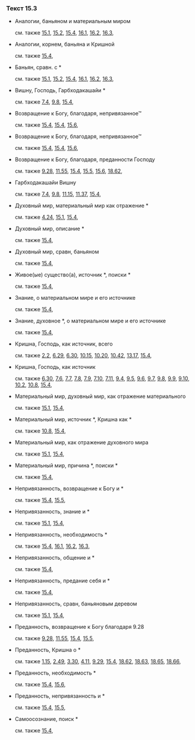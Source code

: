 ### Текст 15.3
	
- Аналогии, баньяном и материальным миром

	см. также  [15.1](../15/1501.md),  [15.2](../15/1502.md),  [15.4](../15/1504.md),  [16.1](../16/1601.md),  [16.2](../16/1602.md),  [16.3](../16/1603.md), 
	
- Аналогии, корнем, баньяна и Кришной

	см. также  [15.4](../15/1504.md), 
	
- Баньян, сравн. с \*

	см. также  [15.1](../15/1501.md),  [15.2](../15/1502.md),  [15.4](../15/1504.md),  [16.1](../16/1601.md),  [16.2](../16/1602.md),  [16.3](../16/1603.md), 
	
- Вишну, Господь, Гарбходакашайи \*

	см. также  [7.4](../07/0704.md),  [9.8](../09/0908.md),  [15.4](../15/1504.md), 
	
- Возвращение к Богу, благодаря, непривязанное™

	см. также  [15.4](../15/1504.md),  [15.4](../15/1504.md),  [15.6](../15/1506.md), 
	
- Возвращение к Богу, благодаря, непривязанное™

	см. также  [15.4](../15/1504.md),  [15.4](../15/1504.md),  [15.6](../15/1506.md), 
	
- Возвращение к Богу, благодаря, преданности Господу

	см. также  [9.28](../09/0928.md),  [11.55](../11/1155.md),  [15.4](../15/1504.md),  [15.5](../15/1505.md),  [15.6](../15/1506.md),  [18.62](../18/1862.md), 
	
- Гарбходакашайи Вишну

	см. также  [7.4](../07/0704.md),  [9.8](../09/0908.md),  [11.15](../11/1115.md),  [11.37](../11/1137.md),  [15.4](../15/1504.md), 
	
- Духовный мир, материальный мир как отражение \*

	см. также  [4.24](../04/0424.md),  [15.1](../15/1501.md),  [15.4](../15/1504.md), 
	
- Духовный мир, описание \*

	см. также  [15.4](../15/1504.md), 
	
- Духовный мир, сравн, баньяном

	см. также  [15.4](../15/1504.md), 
	
- Живое(ые) существо(а), источник \*, поиски \*

	см. также  [15.4](../15/1504.md), 
	
- Знание, о материальном мире и его источнике

	см. также  [15.4](../15/1504.md), 
	
- Знание, духовное \*, о материальном мире и его источнике

	см. также  [15.4](../15/1504.md), 
	
- Кришна, Господь, как источник, всего

	см. также  [2.2](../02/0202.md),  [6.29](../06/0629.md),  [6.30](../06/0630.md),  [10.15](../10/1015.md),  [10.20](../10/1020.md),  [10.42](../10/1042.md),  [13.17](../13/1317.md),  [15.4](../15/1504.md), 
	
- Кришна, Господь, как источник

	см. также  [6.30](../06/0630.md),  [7.6](../07/0706.md),  [7.7](../07/0707.md),  [7.8](../07/0708.md),  [7.9](../07/0709.md),  [7.10](../07/0710.md),  [7.11](../07/0711.md),  [9.4](../09/0904.md),  [9.5](../09/0905.md),  [9.6](../09/0906.md),  [9.7](../09/0907.md),  [9.8](../09/0908.md),  [9.9](../09/0909.md),  [9.10](../09/0910.md),  [10.2](../10/1002.md),  [10.8](../10/1008.md),  [15.4](../15/1504.md), 
	
- Материальный мир, духовный мир, как отражение материального

	см. также  [15.1](../15/1501.md),  [15.4](../15/1504.md), 
	
- Материальный мир, источник \*, Кришна как \*

	см. также  [10.8](../10/1008.md),  [15.4](../15/1504.md), 
	
- Материальный мир, как отражение духовного мира

	см. также  [15.1](../15/1501.md),  [15.4](../15/1504.md), 
	
- Материальный мир, причина \*, поиски \*

	см. также  [15.4](../15/1504.md), 
	
- Непривязанность, возвращение к Богу и \*

	см. также  [15.4](../15/1504.md),  [15.5](../15/1505.md), 
	
- Непривязанность, знание и \*

	см. также  [15.1](../15/1501.md),  [15.4](../15/1504.md), 
	
- Непривязанность, необходимость \*

	см. также  [15.4](../15/1504.md),  [16.1](../16/1601.md),  [16.2](../16/1602.md),  [16.3](../16/1603.md), 
	
- Непривязанность, общение и \*

	см. также  [15.4](../15/1504.md), 
	
- Непривязанность, предание себя и \*

	см. также  [15.4](../15/1504.md), 
	
- Непривязанность, сравн, баньяновым деревом

	см. также  [15.1](../15/1501.md),  [15.4](../15/1504.md), 
	
- Преданность, возвращение к Богу благодаря 9.28

	см. также  [9.28](../09/0928.md),  [11.55](../11/1155.md),  [15.4](../15/1504.md),  [15.5](../15/1505.md), 
	
- Преданность, Кришна о \*

	см. также  [1.15](../01/0115.md),  [2.49](../02/0249.md),  [3.30](../03/0330.md),  [4.11](../04/0411.md),  [9.29](../09/0929.md),  [15.4](../15/1504.md),  [18.62](../18/1862.md),  [18.63](../18/1863.md),  [18.65](../18/1865.md),  [18.66](../18/1866.md), 
	
- Преданность, необходимость \*

	см. также  [15.4](../15/1504.md),  [15.6](../15/1506.md), 
	
- Преданность, непривязанность и \*

	см. также  [15.4](../15/1504.md),  [15.5](../15/1505.md), 
	
- Самоосознание, поиск \*

	см. также  [15.4](../15/1504.md), 
